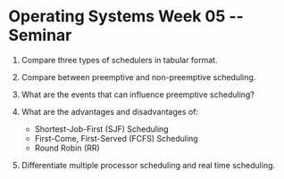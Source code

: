 # Operating Systems Week 05 -- Seminar

1. Compare three types of schedulers in tabular format.

2. Compare between preemptive and non-preemptive scheduling.

3. What are the events that can influence preemptive scheduling?

4. What are the advantages and disadvantages of:
   - Shortest-Job-First (SJF) Scheduling 
   - First-Come, First-Served (FCFS) Scheduling
   - Round Robin (RR)

5. Differentiate multiple processor scheduling and real time scheduling.

